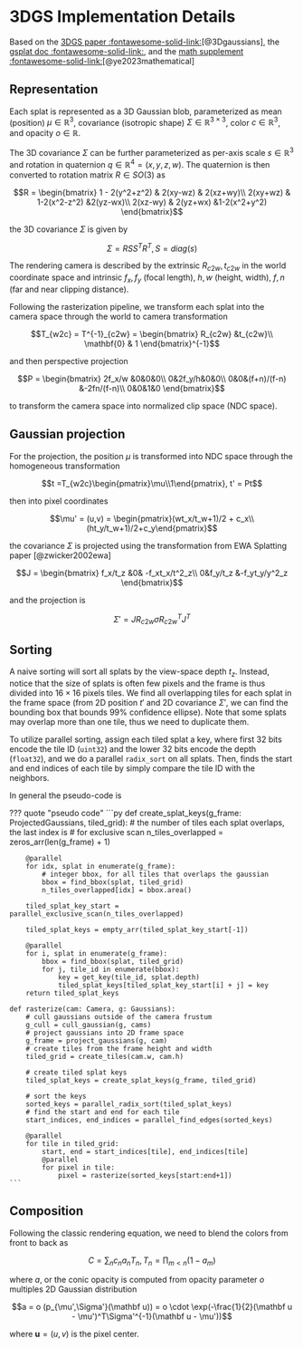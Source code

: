 # 3DGS Implementation Details

Based on the [3DGS paper :fontawesome-solid-link:](https://repo-sam.inria.fr/fungraph/3d-gaussian-splatting/)[@3Dgaussians], the [gsplat doc :fontawesome-solid-link:](https://docs.gsplat.studio/), and the [math supplement :fontawesome-solid-link:](https://arxiv.org/pdf/2312.02121.pdf)[@ye2023mathematical]

## Representation

Each splat is represented as a 3D Gaussian blob, parameterized as mean (position) $\mu \in \mathbb R^3$, covariance (isotropic shape) $\Sigma\in\mathbb R^{3\times 3}$, color $c\in\mathbb R^3$, and opacity $o\in\mathbb R$. 


The 3D covariance $\Sigma$ can be further parameterized as per-axis scale $s\in\mathbb R^3$ and rotation in quaternion $q\in\mathbb R^4 = (x,y,z,w)$. The quaternion is then converted to rotation matrix $R\in SO(3)$ as 

$$R = \begin{bmatrix}
1 - 2(y^2+z^2) & 2(xy-wz) & 2(xz+wy)\\
2(xy+wz) & 1-2(x^2-z^2) &2(yz-wx)\\
2(xz-wy) & 2(yz+wx) &1-2(x^2+y^2)
\end{bmatrix}$$

the 3D covariance $\Sigma$ is given by 

$$\Sigma = RSS^TR^T, S=diag(s)$$

The rendering camera is described by the extrinsic $R_{c2w}, t_{c2w}$ in the world coordinate space and intrinsic $f_x, f_y$ (focal length), $h, w$ (height, width), $f, n$ (far and near clipping distance).

Following the rasterization pipeline, we transform each splat into the camera space through the world to camera transformation 

$$T_{w2c} = T^{-1}_{c2w} = \begin{bmatrix}
R_{c2w} &t_{c2w}\\
\mathbf{0} & 1
\end{bmatrix}^{-1}$$

and then perspective projection 

$$P = \begin{bmatrix}
2f_x/w &0&0&0\\
0&2f_y/h&0&0\\
0&0&(f+n)/(f-n) &-2fn/(f-n)\\
0&0&1&0
\end{bmatrix}$$

to transform the camera space into normalized clip space (NDC space). 

## Gaussian projection

For the projection, the position $\mu$ is transformed into NDC space through the homogeneous transformation 

$$t =T_{w2c}\begin{pmatrix}\mu\\1\end{pmatrix},  t' = Pt$$

then into pixel coordinates 

$$\mu' = (u,v) = \begin{pmatrix}(wt_x/t_w+1)/2 + c_x\\(ht_y/t_w+1)/2+c_y\end{pmatrix}$$


the covariance $\Sigma$ is projected using the transformation from EWA Splatting paper [@zwicker2002ewa] 

$$J = \begin{bmatrix}
f_x/t_z &0& -f_xt_x/t^2_z\\
0&f_y/t_z &-f_yt_y/y^2_z
\end{bmatrix}$$

and the projection is 

$$\Sigma' = JR_{c2w}\sigma R_{c2w}^TJ^T$$

## Sorting
A naive sorting will sort all splats by the view-space depth $t_z$. Instead, notice that the size of splats is often few pixels and the frame is thus divided into $16\times 16$ pixels tiles. We find all overlapping tiles for each splat in the frame space (from 2D position $t'$ and 2D covariance $\Sigma'$, we can find the bounding box that bounds $99\%$ confidence ellipse). Note that some splats may overlap more than one tile, thus we need to duplicate them. 

To utilize parallel sorting, assign each tiled splat a key, where first 32 bits encode the tile ID (`uint32`) and the lower 32 bits encode the depth (`float32`), and we do a parallel `radix_sort` on all splats. Then, finds the start and end indices of each tile by simply compare the tile ID with the neighbors. 

In general the pseudo-code is 

??? quote "pseudo code"
    ```py
    def create_splat_keys(g_frame: ProjectedGaussians, tiled_grid):
        # the number of tiles each splat overlaps, the last index is 
        # for exclusive scan
        n_tiles_overlapped = zeros_arr(len(g_frame) + 1)

        @parallel
        for idx, splat in enumerate(g_frame):
            # integer bbox, for all tiles that overlaps the gaussian
            bbox = find_bbox(splat, tiled_grid)
            n_tiles_overlapped[idx] = bbox.area()

        tiled_splat_key_start = parallel_exclusive_scan(n_tiles_overlapped)

        tiled_splat_keys = empty_arr(tiled_splat_key_start[-1])

        @parallel
        for i, splat in enumerate(g_frame):
            bbox = find_bbox(splat, tiled_grid)
            for j, tile_id in enumerate(bbox):
                key = get_key(tile_id, splat.depth)
                tiled_splat_keys[tiled_splat_key_start[i] + j] = key
        return tiled_splat_keys

    def rasterize(cam: Camera, g: Gaussians):
        # cull gaussians outside of the camera frustum
        g_cull = cull_gaussian(g, cams) 
        # project gaussians into 2D frame space
        g_frame = project_gaussians(g, cam)
        # create tiles from the frame height and width
        tiled_grid = create_tiles(cam.w, cam.h)
        
        # create tiled splat keys
        tiled_splat_keys = create_splat_keys(g_frame, tiled_grid)

        # sort the keys
        sorted_keys = parallel_radix_sort(tiled_splat_keys)
        # find the start and end for each tile
        start_indices, end_indices = parallel_find_edges(sorted_keys)

        @parallel
        for tile in tiled_grid:
            start, end = start_indices[tile], end_indices[tile]
            @parallel
            for pixel in tile:
                pixel = rasterize(sorted_keys[start:end+1])
    ```

## Composition
Following the classic rendering equation, we need to blend the colors from front to back as 

$$C = \sum_{n} c_n a_n T_n, T_n = \prod_{m<n} (1-a_m)$$

where $a$, or the conic opacity is computed from opacity parameter $o$ multiples 2D Gaussian distribution

$$a = o (p_{\mu',\Sigma'}(\mathbf u)) = o \cdot \exp(-\frac{1}{2}(\mathbf u - \mu')^T\Sigma'^{-1}(\mathbf u - \mu'))$$

where $\mathbf u = (u,v)$ is the pixel center. 